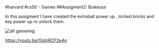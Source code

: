 #harvard
#cs50 - Games
##Assigment2: Brakeout

In this assigment I have created the extraball power up , locked bricks and key power up ro unlock them.

![alt gameimg](https://res.cloudinary.com/jardimsonoro/image/upload/v1602885004/brakeout_ff7wbn.png)

https://youtu.be/GglnRCF2e4g


